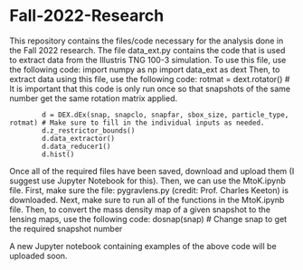 # Fall-2022-Research

This repository contains the files/code necessary for the analysis done in the Fall 2022 research.
The file data_ext.py contains the code that is used to extract data from the Illustris TNG 100-3 simulation. To use this file, use the following code:
            import numpy as np
            import data_ext as dext
Then, to extract data using this file, use the following code:
            rotmat = dext.rotator() # It is important that this code is only run once so that snapshots of the same number get the same rotation matrix applied.

            d = DEX.dEx(snap, snapclo, snapfar, sbox_size, particle_type, rotmat) # Make sure to fill in the individual inputs as needed. 
            d.z_restrictor_bounds()
            d.data_extractor()
            d.data_reducer1()
            d.hist()

Once all of the required files have been saved, download and upload them (I suggest use Jupyter Notebook for this). Then, we can use the MtoK.ipynb file. First, make sure the file: pygravlens.py (credit: Prof. Charles Keeton) is downloaded. Next, make sure to run all of the functions in the MtoK.ipynb file. Then, to convert the mass density map of a given snapshot to the lensing maps, use the following code:
            dosnap(snap) # Change snap to get the required snapshot number

A new Jupyter notebook containing examples of the above code will be uploaded soon. 